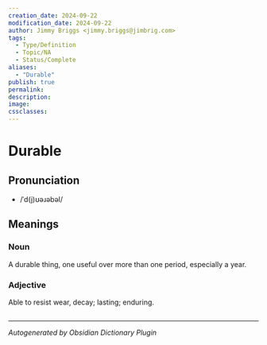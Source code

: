 ```yaml
---
creation_date: 2024-09-22
modification_date: 2024-09-22
author: Jimmy Briggs <jimmy.briggs@jimbrig.com>
tags:
  - Type/Definition
  - Topic/NA
  - Status/Complete
aliases:
  - "Durable"
publish: true
permalink:
description:
image:
cssclasses:
---
```


# Durable

## Pronunciation

- /ˈd(j)ʊəɹəbəl/

## Meanings

### Noun

A durable thing, one useful over more than one period, especially a year.

### Adjective

Able to resist wear, decay; lasting; enduring.



## 



***

*Autogenerated by Obsidian Dictionary Plugin*
